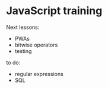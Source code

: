 # JavaScript training

Next lessons:

* PWAs
* bitwise operators
* testing

to do:

* regular expressions
* SQL
